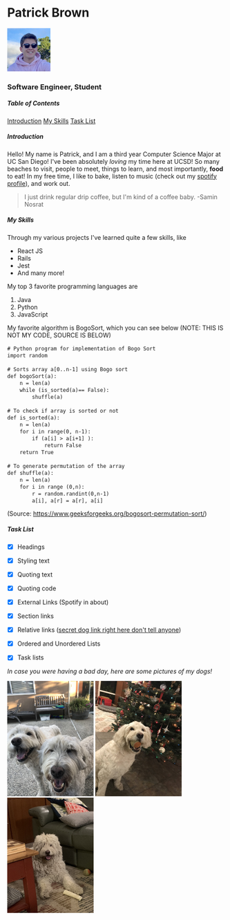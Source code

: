 # Patrick Brown
<img src="images/PatrickPicture3%20copy.png" alt="My Face" width="100" />

### Software Engineer, Student

##### Table of Contents
[Introduction](https://github.com/PatrickBrown1/cse110-lab1/blob/main/index.md#introduction)
[My Skills](https://github.com/PatrickBrown1/cse110-lab1/blob/main/index.md#my-skills)
[Task List](https://github.com/PatrickBrown1/cse110-lab1/blob/main/index.md#task-list)

##### Introduction
Hello! My name is Patrick, and I am a third year Computer Science Major at UC San Diego! I've been absolutely *loving* my time here at UCSD! So many beaches to visit, people to meet, things to learn, and most importantly, **food** to eat! In my free time, I like to bake, listen to music (check out my [spotify profile](https://open.spotify.com/user/226e7cz4cgmyny63rpve67uli?si=97f6a1f657b74d20)), and work out.

> I just drink regular drip coffee, but I'm kind of a coffee baby. -Samin Nosrat


##### My Skills
Through my various projects I've learned quite a few skills, like
- React JS
- Rails
- Jest
- And many more!

My top 3 favorite programming languages are
1. Java
2. Python
3. JavaScript

My favorite algorithm is BogoSort, which you can see below (NOTE: THIS IS NOT MY CODE, SOURCE IS BELOW)
```
# Python program for implementation of Bogo Sort
import random
 
# Sorts array a[0..n-1] using Bogo sort
def bogoSort(a):
    n = len(a)
    while (is_sorted(a)== False):
        shuffle(a)
 
# To check if array is sorted or not
def is_sorted(a):
    n = len(a)
    for i in range(0, n-1):
        if (a[i] > a[i+1] ):
            return False
    return True
 
# To generate permutation of the array
def shuffle(a):
    n = len(a)
    for i in range (0,n):
        r = random.randint(0,n-1)
        a[i], a[r] = a[r], a[i]
```
(Source: https://www.geeksforgeeks.org/bogosort-permutation-sort/)

##### Task List
- [X] Headings
- [X] Styling text
- [X] Quoting text
- [X] Quoting code
- [X] External Links (Spotify in about)
- [X] Section links
- [X] Relative links ([secret dog link right here don't tell anyone](images/dogs/hiddendogpic.JPG))
- [X] Ordered and Unordered Lists
- [X] Task lists




*In case you were having a bad day, here are some pictures of my dogs!*

<img src="images/dogs/dog1.jpg" alt="My dogs" width="200" />
<img src="images/dogs/dog2.jpg" alt="One of my dogs holding a ball" width="200" />
<img src="images/dogs/dog3.JPG" alt="One of my dogs with really long hair" width="200" />
